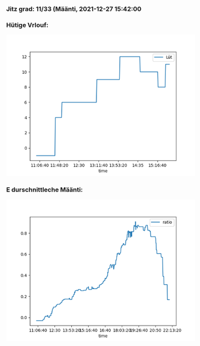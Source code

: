### Jitz grad: 11/33 (Määnti, 2021-12-27 15:42:00

### Hütige Vrlouf:
![Graph](Today.png)

### E durschnittleche Määnti:
![Graph](Määnti.png)